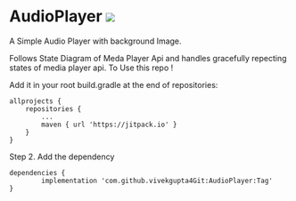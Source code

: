 # AudioPlayer [![](https://jitpack.io/v/vivekgupta4Git/AudioPlayer.svg)](https://jitpack.io/#vivekgupta4Git/AudioPlayer)

A Simple Audio Player with background Image. 

Follows State Diagram of Meda Player Api and handles gracefully repecting states of media player api. 
To Use this repo !

<p> Add it in your root build.gradle at the end of repositories:

	allprojects {
		repositories {
			...
			maven { url 'https://jitpack.io' }
		}
	}
Step 2. Add the dependency

	dependencies {
	        implementation 'com.github.vivekgupta4Git:AudioPlayer:Tag'
	}
  
